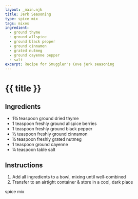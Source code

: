 ```yaml
---
layout: _main.njk
title: Jerk Seasoning
type: spice mix
tags: mixes
ingredient:
  - ground thyme
  - ground allspice
  - ground black pepper
  - ground cinnamon
  - grated nutmeg
  - ground cayenne pepper
  - salt
excerpt: Recipe for Smuggler's Cove jerk seasoning
---
```


<!-- markdownlint-disable MD025 -->
# {{ title }}
<!-- markdownlint-enable MD025 -->

## Ingredients

* 1&frac34; teaspoon ground dried thyme
* 1 teaspoon freshly ground allspice berries
* 1 teaspoon freshly ground black pepper
* &frac12; teaspoon freshly ground cinnamon
* &frac14; teaspoon freshly grated nutmeg
* 1 teaspoon ground cayenne
* &frac14; teaspoon table salt

## Instructions

1. Add all ingredients to a bowl, mixing until well-combined
2. Transfer to an airtight container & store in a cool, dark place

<div
  class="sr-only"
  data-cat[0]="Spice mix"
  data-ingredient[0]="Thyme, dried ground"
  data-ingredient[1]="Allspice, ground"
  data-ingredient[2]="Black pepper, ground"
  data-ingredient[3]="Cinnamon, ground"
  data-ingredient[4]="Nutmeg, grated"
  data-ingredient[5]="Cayenne pepper, ground"
  data-ingredient[6]="Salt, table"
  data-pagefind-filter="
    Category[data-cat[0]],
    Ingredient[data-ingredient[0]],
    Ingredient[data-ingredient[1]],
    Ingredient[data-ingredient[2]],
    Ingredient[data-ingredient[3]],
    Ingredient[data-ingredient[4]],
    Ingredient[data-ingredient[5]],
    Ingredient[data-ingredient[6]],
  "
>
</div>

<div class="keywords" aria-hidden>spice mix</div>
